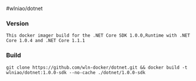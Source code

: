 ﻿#wlniao/dotnet

### Version
```
This docker imager build for the .NET Core SDK 1.0.0,Runtime with .NET Core 1.0.4 and .NET Core 1.1.1
```

### Build
```
git clone https://github.com/wln-docker/dotnet.git && docker build -t wlniao/dotnet:1.0.0-sdk --no-cache ./dotnet/1.0.0-sdk
```